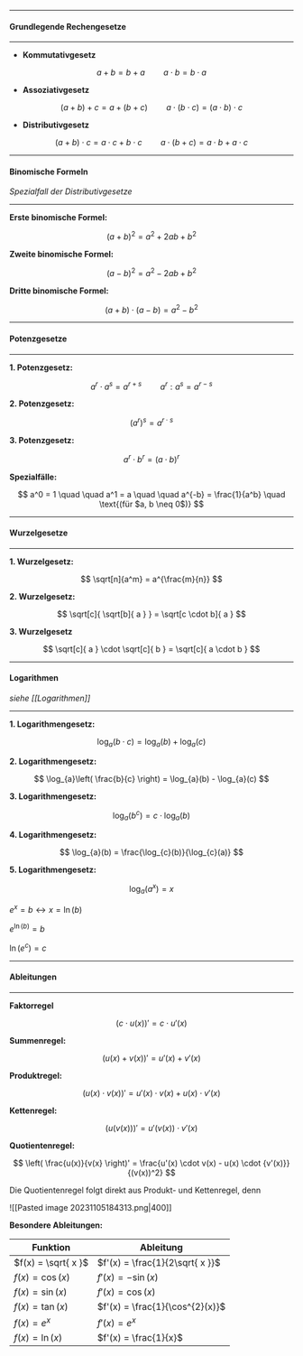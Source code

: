 ***

#### Grundlegende Rechengesetze
***

- **Kommutativgesetz**

$$
a + b = b + a \quad \quad a \cdot b = b \cdot a
$$

- **Assoziativgesetz**

$$
(a + b) + c = a + (b + c) \quad \quad a \cdot (b \cdot c) = (a \cdot b) \cdot c
$$

- **Distributivgesetz**

$$
(a + b) \cdot c = a \cdot c + b \cdot c \quad \quad a \cdot (b + c) = a \cdot b + a \cdot c
$$
***


#### Binomische Formeln
*Spezialfall der Distributivgesetze*
***

**Erste binomische Formel:**

$$
(a + b)^2 = a^2 + 2ab + b^2
$$

**Zweite binomische Formel:**

$$
(a - b)^2 = a^2 - 2ab + b^2
$$

**Dritte binomische Formel:**

$$
(a + b) \cdot (a - b) = a^2 - b^2
$$
***


#### Potenzgesetze
***
**1. Potenzgesetz:**

$$
a^r \cdot a^s = a^{r+s} \quad \quad a^r : a^s = a^{r - s}
$$

**2. Potenzgesetz:**

$$
(a^r)^s = a^{r \cdot s}
$$

**3. Potenzgesetz:**

$$
a^r \cdot b^r = (a \cdot b)^r
$$

**Spezialfälle:**

$$
a^0 = 1 \quad \quad a^1 = a \quad \quad a^{-b} = \frac{1}{a^b} \quad \text{(für $a, b \neq 0$)}
$$

***


#### Wurzelgesetze
***
**1. Wurzelgesetz:**

$$
\sqrt[n]{a^m} = a^{\frac{m}{n}}
$$

**2. Wurzelgesetz:**

$$
\sqrt[c]{ \sqrt[b]{ a } } = \sqrt[c \cdot b]{ a }
$$

**3. Wurzelgesetz**

$$
\sqrt[c]{ a } \cdot \sqrt[c]{ b } = \sqrt[c]{ a \cdot b }
$$

***


#### Logarithmen
*siehe [[Logarithmen]]*
***
**1. Logarithmengesetz:**

$$
\log_{a}(b \cdot c) = \log_{a}(b) + \log_{a}(c)
$$

**2. Logarithmengesetz:**

$$
\log_{a}\left( \frac{b}{c} \right) = \log_{a}(b) - \log_{a}(c)
$$

**3. Logarithmengesetz:**

$$
\log_{a}(b^{c}) = c \cdot \log_{a}(b)
$$

**4. Logarithmengesetz:**

$$
\log_{a}(b) = \frac{\log_{c}(b)}{\log_{c}(a)}
$$

**5. Logarithmengesetz:**

$$
\log_{a}(a^{x}) = x
$$

$e^x = b \leftrightarrow x = \ln(b)$

$e^{\ln(b)} = b$

$\ln(e^c) = c$
***


#### Ableitungen
***
**Faktorregel**

$$
(c \cdot u(x))' = c \cdot u'(x)
$$

**Summenregel:**

$$
(u(x) + v(x))' = u'(x) + v'(x)
$$

 **Produktregel:**

$$
(u(x) \cdot v(x))' = u'(x) \cdot v(x) + u(x) \cdot v'(x)
$$

**Kettenregel:**

$$
(u(v(x)))' = u'(v(x)) \cdot v'(x)
$$

**Quotientenregel:**

$$
\left( \frac{u(x)}{v(x} \right)' = \frac{u'(x) \cdot v(x) - u(x) \cdot {v'(x)}}{(v(x))^2}
$$

Die Quotientenregel folgt direkt aus Produkt- und Kettenregel, denn

![[Pasted image 20231105184313.png|400]]

**Besondere Ableitungen:**

| Funktion            | Ableitung                       |
| ------------------- | ------------------------------- |
| $f(x) = \sqrt{ x }$ | $f'(x) = \frac{1}{2\sqrt{ x }}$ |
| $f(x) = \cos(x)$    | $f'(x) = -\sin(x)$|  
| $f(x) = \sin(x)$    | $f'(x) = \cos(x)$|   
| $f(x) = \tan(x)$    | $f'(x) = \frac{1}{\cos^{2}(x)}$ |  
| $f(x) = e^x$        | $f'(x) = e^x$|   
| $f(x) = \ln(x)$     | $f'(x) = \frac{1}{x}$|    


